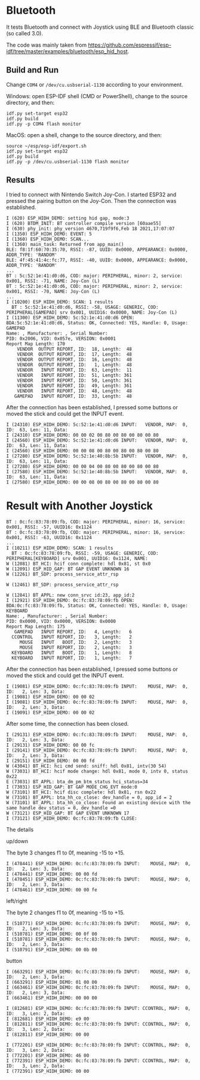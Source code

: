 # Bluetooth

It tests Bluetooth and connect with Joystick using BLE and Bluetooth classic (so called 3.0).

The code was mainly taken from https://github.com/espressif/esp-idf/tree/master/examples/bluetooth/esp_hid_host.

## Build and Run

Change `COM4` or `/dev/cu.usbserial-1130` according to your environment.

Windows: open ESP-IDF shell (CMD or PowerShell), change to the source directory, and then:

```
idf.py set-target esp32
idf.py build
idf.py -p COM4 flash monitor
```

MacOS: open a shell, change to the source directory, and then:

```
source ~/esp/esp-idf/export.sh
idf.py set-target esp32
idf.py build
idf.py -p /dev/cu.usbserial-1130 flash monitor
```

## Results

I tried to connect with Nintendo Switch Joy-Con. I started ESP32 and pressed the pairing button on the Joy-Con. Then the connection was established.

```
I (620) ESP_HIDH_DEMO: setting hid gap, mode:3
I (620) BTDM_INIT: BT controller compile version [60aae55]
I (630) phy_init: phy_version 4670,719f9f6,Feb 18 2021,17:07:07
I (1350) ESP_HIDH_DEMO: EVENT: 5
I (1360) ESP_HIDH_DEMO: SCAN...
I (1360) main_task: Returned from app_main()
BLE: f8:1f:60:70:35:70, RSSI: -87, UUID: 0x0000, APPEARANCE: 0x0000, ADDR_TYPE: 'RANDOM'
BLE: 4f:45:41:4c:fc:77, RSSI: -40, UUID: 0x0000, APPEARANCE: 0x0000, ADDR_TYPE: 'RANDOM'
...
BT : 5c:52:1e:41:d0:d6, COD: major: PERIPHERAL, minor: 2, service: 0x001, RSSI: -71, NAME: Joy-Con (L)
BT : 5c:52:1e:41:d0:d6, COD: major: PERIPHERAL, minor: 2, service: 0x001, RSSI: -70, NAME: Joy-Con (L)
...
I (10200) ESP_HIDH_DEMO: SCAN: 1 results
  BT : 5c:52:1e:41:d0:d6, RSSI: -58, USAGE: GENERIC, COD: PERIPHERAL[GAMEPAD] srv 0x001, UUID16: 0x0000, NAME: Joy-Con (L)
I (11300) ESP_HIDH_DEMO: 5c:52:1e:41:d0:d6 OPEN:
BDA:5c:52:1e:41:d0:d6, Status: OK, Connected: YES, Handle: 0, Usage: GAMEPAD
Name: , Manufacturer: , Serial Number:
PID: 0x2006, VID: 0x057e, VERSION: 0x0001
Report Map Length: 170
    VENDOR  OUTPUT REPORT, ID:  18, Length:  48
    VENDOR  OUTPUT REPORT, ID:  17, Length:  48
    VENDOR  OUTPUT REPORT, ID:  16, Length:  48
    VENDOR  OUTPUT REPORT, ID:   1, Length:  48
    VENDOR   INPUT REPORT, ID:  63, Length:  11
    VENDOR   INPUT REPORT, ID:  51, Length: 361
    VENDOR   INPUT REPORT, ID:  50, Length: 361
    VENDOR   INPUT REPORT, ID:  49, Length: 361
    VENDOR   INPUT REPORT, ID:  48, Length:  48
   GAMEPAD   INPUT REPORT, ID:  33, Length:  48
```

After the connection has been established, I pressed some buttons or moved the stick and could get the INPUT event.

```
I (24310) ESP_HIDH_DEMO: 5c:52:1e:41:d0:d6 INPUT:   VENDOR, MAP:  0, ID:  63, Len: 11, Data:
I (24310) ESP_HIDH_DEMO: 00 00 02 00 80 00 80 00 80 00 80
I (24560) ESP_HIDH_DEMO: 5c:52:1e:41:d0:d6 INPUT:   VENDOR, MAP:  0, ID:  63, Len: 11, Data:
I (24560) ESP_HIDH_DEMO: 00 00 08 00 80 00 80 00 80 00 80
I (27280) ESP_HIDH_DEMO: 5c:52:1e:40:8b:5b INPUT:   VENDOR, MAP:  0, ID:  63, Len: 11, Data:
I (27280) ESP_HIDH_DEMO: 00 00 04 00 80 00 80 00 80 00 80
I (27580) ESP_HIDH_DEMO: 5c:52:1e:40:8b:5b INPUT:   VENDOR, MAP:  0, ID:  63, Len: 11, Data:
I (27580) ESP_HIDH_DEMO: 00 00 08 00 80 00 80 00 80 00 80
```

# Result with Another Joystick

```
BT : 0c:fc:83:78:09:fb, COD: major: PERIPHERAL, minor: 16, service: 0x001, RSSI: -57, UUID16: 0x1124
BT : 0c:fc:83:78:09:fb, COD: major: PERIPHERAL, minor: 16, service: 0x001, RSSI: -63, UUID16: 0x1124
...
I (10211) ESP_HIDH_DEMO: SCAN: 1 results
  BT : 0c:fc:83:78:09:fb, RSSI: -59, USAGE: GENERIC, COD: PERIPHERAL[KEYBOARD] srv 0x001, UUID16: 0x1124, NAME:
W (12081) BT_HCI: hcif conn complete: hdl 0x81, st 0x0
W (12091) ESP_HID_GAP: BT GAP EVENT UNKNOWN 16
W (12261) BT_SDP: process_service_attr_rsp

W (12461) BT_SDP: process_service_attr_rsp

W (12841) BT_APPL: new conn_srvc id:23, app_id:2
I (12921) ESP_HIDH_DEMO: 0c:fc:83:78:09:fb OPEN:
BDA:0c:fc:83:78:09:fb, Status: OK, Connected: YES, Handle: 0, Usage: KEYBOARD
Name: , Manufacturer: , Serial Number:
PID: 0x0000, VID: 0x0000, VERSION: 0x0000
Report Map Length: 175
   GAMEPAD   INPUT REPORT, ID:   4, Length:   6
  CCONTROL   INPUT REPORT, ID:   3, Length:   2
     MOUSE   INPUT   BOOT, ID:   2, Length:   3
     MOUSE   INPUT REPORT, ID:   2, Length:   3
  KEYBOARD   INPUT   BOOT, ID:   1, Length:   8
  KEYBOARD   INPUT REPORT, ID:   1, Length:   7
```

After the connection has been established, I pressed some buttons or moved the stick and could get the INPUT event.

```
I (19081) ESP_HIDH_DEMO: 0c:fc:83:78:09:fb INPUT:    MOUSE, MAP:  0, ID:   2, Len: 3, Data:
I (19081) ESP_HIDH_DEMO: 00 00 02
I (19081) ESP_HIDH_DEMO: 0c:fc:83:78:09:fb INPUT:    MOUSE, MAP:  0, ID:   2, Len: 3, Data:
I (19091) ESP_HIDH_DEMO: 00 00 02
```

After some time, the connection has been closed.

```
I (29131) ESP_HIDH_DEMO: 0c:fc:83:78:09:fb INPUT:    MOUSE, MAP:  0, ID:   2, Len: 3, Data:
I (29131) ESP_HIDH_DEMO: 00 00 fc
I (29141) ESP_HIDH_DEMO: 0c:fc:83:78:09:fb INPUT:    MOUSE, MAP:  0, ID:   2, Len: 3, Data:
I (29151) ESP_HIDH_DEMO: 00 00 fd
W (43041) BT_HCI: hci cmd send: sniff: hdl 0x81, intv(30 54)
W (73031) BT_HCI: hcif mode change: hdl 0x81, mode 0, intv 0, status 0x22
E (73031) BT_APPL: bta_dm_pm_btm_status hci_status=34
I (73031) ESP_HID_GAP: BT GAP MODE_CHG_EVT mode:0
W (73101) BT_HCI: hcif disc complete: hdl 0x81, rsn 0x22
W (73101) BT_APPL: bta_hh_co_close: dev_handle = 0, app_id = 2
W (73101) BT_APPL: bta_hh_co_close: Found an existing device with the same handle dev_status = 0, dev_handle =0
W (73121) ESP_HID_GAP: BT GAP EVENT UNKNOWN 17
I (73121) ESP_HIDH_DEMO: 0c:fc:83:78:09:fb CLOSE:
```

The details

up/down

The byte 3 changes f1 to 0f, meaning -15 to +15.

```
I (478441) ESP_HIDH_DEMO: 0c:fc:83:78:09:fb INPUT:    MOUSE, MAP:  0, ID:   2, Len: 3, Data:
I (478441) ESP_HIDH_DEMO: 00 00 fd
I (478451) ESP_HIDH_DEMO: 0c:fc:83:78:09:fb INPUT:    MOUSE, MAP:  0, ID:   2, Len: 3, Data:
I (478461) ESP_HIDH_DEMO: 00 00 fe
```

left/right

The byte 2 changes f1 to 0f, meaning -15 to +15.

```
I (510771) ESP_HIDH_DEMO: 0c:fc:83:78:09:fb INPUT:    MOUSE, MAP:  0, ID:   2, Len: 3, Data:
I (510781) ESP_HIDH_DEMO: 00 0f 00
I (510781) ESP_HIDH_DEMO: 0c:fc:83:78:09:fb INPUT:    MOUSE, MAP:  0, ID:   2, Len: 3, Data:
I (510791) ESP_HIDH_DEMO: 00 0b 00
```

button

```
I (663291) ESP_HIDH_DEMO: 0c:fc:83:78:09:fb INPUT:    MOUSE, MAP:  0, ID:   2, Len: 3, Data:
I (663291) ESP_HIDH_DEMO: 01 00 00
I (663461) ESP_HIDH_DEMO: 0c:fc:83:78:09:fb INPUT:    MOUSE, MAP:  0, ID:   2, Len: 3, Data:
I (663461) ESP_HIDH_DEMO: 00 00 00

I (812681) ESP_HIDH_DEMO: 0c:fc:83:78:09:fb INPUT: CCONTROL, MAP:  0, ID:   3, Len: 2, Data:
I (812681) ESP_HIDH_DEMO: e9 00
I (812811) ESP_HIDH_DEMO: 0c:fc:83:78:09:fb INPUT: CCONTROL, MAP:  0, ID:   3, Len: 2, Data:
I (812811) ESP_HIDH_DEMO: 00 00

I (772201) ESP_HIDH_DEMO: 0c:fc:83:78:09:fb INPUT: CCONTROL, MAP:  0, ID:   3, Len: 2, Data:
I (772201) ESP_HIDH_DEMO: 46 00
I (772391) ESP_HIDH_DEMO: 0c:fc:83:78:09:fb INPUT: CCONTROL, MAP:  0, ID:   3, Len: 2, Data:
I (772391) ESP_HIDH_DEMO: 00 00
```
